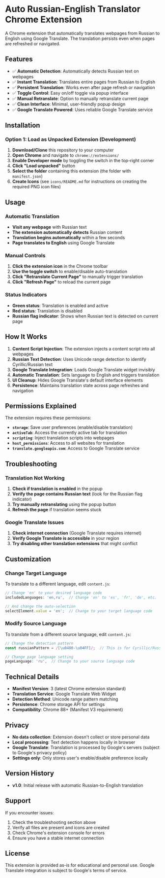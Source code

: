 # Auto Russian-English Translator Chrome Extension

A Chrome extension that automatically translates webpages from Russian to English using Google Translate. The translation persists even when pages are refreshed or navigated.

## Features

- ✅ **Automatic Detection**: Automatically detects Russian text on webpages
- ✅ **Instant Translation**: Translates entire pages from Russian to English
- ✅ **Persistent Translation**: Works even after page refresh or navigation
- ✅ **Toggle Control**: Easy on/off toggle via popup interface
- ✅ **Manual Retranslate**: Option to manually retranslate current page
- ✅ **Clean Interface**: Minimal, user-friendly popup design
- ✅ **Google Translate Powered**: Uses reliable Google Translate service

## Installation

### Option 1: Load as Unpacked Extension (Development)

1. **Download/Clone** this repository to your computer
2. **Open Chrome** and navigate to `chrome://extensions/`
3. **Enable Developer mode** by toggling the switch in the top-right corner
4. **Click "Load unpacked"** button
5. **Select the folder** containing this extension (the folder with `manifest.json`)
6. **Create Icons** (see `icons/README.md` for instructions on creating the required PNG icon files)

## Usage

### Automatic Translation
- **Visit any webpage** with Russian text
- **The extension automatically detects** Russian content
- **Translation begins automatically** within a few seconds
- **Page translates to English** using Google Translate

### Manual Controls
1. **Click the extension icon** in the Chrome toolbar
2. **Use the toggle switch** to enable/disable auto-translation
3. **Click "Retranslate Current Page"** to manually trigger translation
4. **Click "Refresh Page"** to reload the current page

### Status Indicators
- **Green status**: Translation is enabled and active
- **Red status**: Translation is disabled
- **Russian flag indicator**: Shows when Russian text is detected on current page

## How It Works

1. **Content Script Injection**: The extension injects a content script into all webpages
2. **Russian Text Detection**: Uses Unicode range detection to identify Cyrillic/Russian text
3. **Google Translate Integration**: Loads Google Translate widget invisibly
4. **Automatic Translation**: Sets language to English and triggers translation
5. **UI Cleanup**: Hides Google Translate's default interface elements
6. **Persistence**: Maintains translation state across page refreshes and navigation

## Permissions Explained

The extension requires these permissions:

- **`storage`**: Save user preferences (enable/disable translation)
- **`activeTab`**: Access the currently active tab for translation
- **`scripting`**: Inject translation scripts into webpages
- **`host_permissions`**: Access to all websites for translation
- **`translate.googleapis.com`**: Access to Google Translate service

## Troubleshooting

### Translation Not Working
1. **Check if translation is enabled** in the popup
2. **Verify the page contains Russian text** (look for the Russian flag indicator)
3. **Try manually retranslating** using the popup button
4. **Refresh the page** if translation seems stuck

### Google Translate Issues
1. **Check internet connection** (Google Translate requires internet)
2. **Verify Google Translate is accessible** in your region
3. **Try disabling other translation extensions** that might conflict

## Customization

### Change Target Language
To translate to a different language, edit `content.js`:
```javascript
// Change 'en' to your desired language code
includedLanguages: 'en,ru',  // Change 'en' to 'es', 'fr', 'de', etc.

// And change the auto-selection
selectElement.value = 'en';  // Change to your target language code
```

### Modify Source Language
To translate from a different source language, edit `content.js`:
```javascript
// Change the detection pattern
const russianPattern = /[\u0400-\u04FF]/;  // This is for Cyrillic/Russian

// Change page language setting
pageLanguage: 'ru',  // Change to your source language code
```

## Technical Details

- **Manifest Version**: 3 (latest Chrome extension standard)
- **Translation Service**: Google Translate Web Widget
- **Detection Method**: Unicode range pattern matching
- **Persistence**: Chrome storage API for settings
- **Compatibility**: Chrome 88+ (Manifest V3 requirement)

## Privacy

- **No data collection**: Extension doesn't collect or store personal data
- **Local processing**: Text detection happens locally in browser
- **Google Translate**: Translation is processed by Google's servers (subject to Google's privacy policy)
- **Settings only**: Only stores user's enable/disable preference locally

## Version History

- **v1.0**: Initial release with automatic Russian-to-English translation

## Support

If you encounter issues:
1. Check the troubleshooting section above
2. Verify all files are present and icons are created
3. Check Chrome's extension console for errors
4. Ensure you have a stable internet connection

## License

This extension is provided as-is for educational and personal use. Google Translate integration is subject to Google's terms of service.
